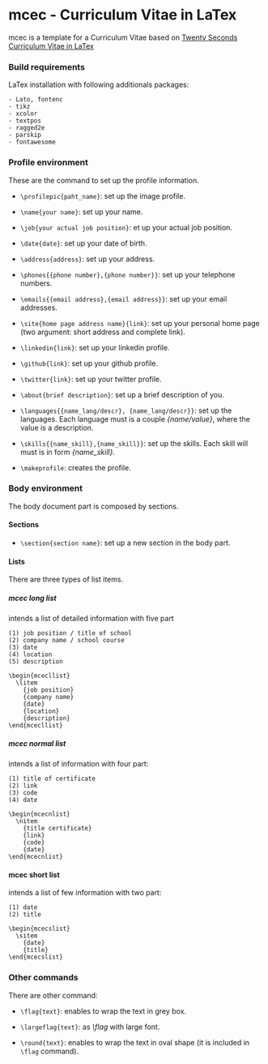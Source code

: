 # mcec - Curriculum Vitae in LaTex

mcec is a template for a Curriculum Vitae based on [Twenty Seconds Curriculum Vitae in LaTex](https://github.com/spagnuolocarmine/TwentySecondsCurriculumVitae-LaTex)

### Build requirements

LaTex installation with following additionals packages:

	- Lato, fontenc
	- tikz
	- xcolor
	- textpos
	- ragged2e
	- parskip
	- fontawesome

### Profile environment

These are the command to set up the profile information.

- `\profilepic{paht_name}`: set up the image profile.

- `\name{your name}`: set up your name.

- `\job{your actual job position}`: et up your actual job position.

- `\date{date}`: set up your date of birth.

- `\address{address}`: set up your address.

- `\phones{{phone number},{phone number}}`: set up your telephone numbers.

- `\emails{{email address},{email address}}`: set up your email addresses.

- `\site{home page address name}{link}`: set up your personal home page (two argument: short address and complete link).

- `\linkedin{link}`: set up your linkedin profile.

- `\github{link}`: set up your github profile.

- `\twitter{link}`: set up your twitter profile.

- `\about{brief description}`: set up a brief description of you.

- `\languages{{name_lang/descr}, {name_lang/descr}}`: set up the languages. Each language must is a couple *{name/value}*, where the value is a description.

- `\skills{{name_skill},{name_skill}}`: set up the skills. Each skill will must is in form *{name_skill}*.

- `\makeprofile`: creates the profile.

### Body environment

The body document part is composed by sections.

#### Sections
		
- `\section{section name}`: set up a new section in the body part.

#### Lists

There are three types of list items.

##### mcec long list

intends a list of detailed information with five part

	(1) job position / title of school
	(2) company name / school course
	(3) date
	(4) location
	(5) description

```
\begin{mcecllist}
  \litem
    {job position}
    {company name}
    {date}
    {location}
    {description}
\end{mcecllist}
```

##### mcec normal list

intends a list of information with four part: 

	(1) title of certificate
	(2) link
	(3)	code
	(4) date

```
\begin{mcecnlist}
  \nitem
    {title certificate}
    {link}
    {code}
    {date}
\end{mcecnlist}
```

#### mcec short list

intends a list of few information with two part: 

	(1) date
	(2) title 
	
```
\begin{mcecslist}
  \sitem
    {date}
    {title}
\end{mcecslist}
```

### Other commands

There are other command: 

- `\flag{text}`: enables to wrap the text in grey box.

- `\largeflag{text}`: as *\flag* with large font.

- `\round{text}`: enables to wrap the text in oval shape (it is included in `\flag` command).

